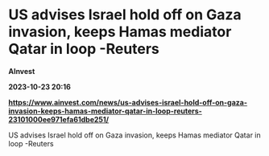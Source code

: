 # US advises Israel hold off on Gaza invasion, keeps Hamas mediator Qatar in loop -Reuters
**AInvest**

**2023-10-23 20:16**

**https://www.ainvest.com/news/us-advises-israel-hold-off-on-gaza-invasion-keeps-hamas-mediator-qatar-in-loop-reuters-23101000ee971efa61dbe251/**

US advises Israel hold off on Gaza invasion, keeps Hamas mediator Qatar in loop -Reuters